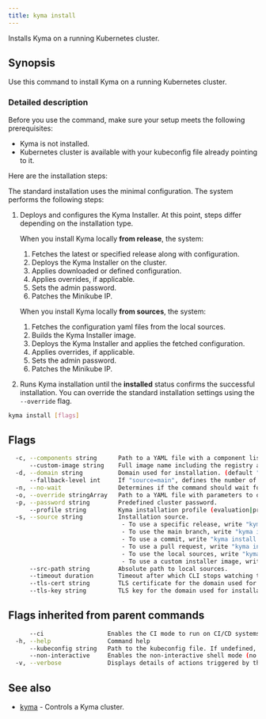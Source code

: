 ```yaml
---
title: kyma install
---
```


Installs Kyma on a running Kubernetes cluster.

## Synopsis

Use this command to install Kyma on a running Kubernetes cluster.

### Detailed description

Before you use the command, make sure your setup meets the following prerequisites:

* Kyma is not installed.
* Kubernetes cluster is available with your kubeconfig file already pointing to it.

Here are the installation steps:

The standard installation uses the minimal configuration. The system performs the following steps:

1. Deploys and configures the Kyma Installer. At this point, steps differ depending on the installation type.

   When you install Kyma locally **from release**, the system:

   1. Fetches the latest or specified release along with configuration.
   2. Deploys the Kyma Installer on the cluster.
   3. Applies downloaded or defined configuration.
   4. Applies overrides, if applicable.
   5. Sets the admin password.
   6. Patches the Minikube IP.

   When you install Kyma locally **from sources**, the system:

   1. Fetches the configuration yaml files from the local sources.
   2. Builds the Kyma Installer image.
   3. Deploys the Kyma Installer and applies the fetched configuration.
   4. Applies overrides, if applicable.
   5. Sets the admin password.
   6. Patches the Minikube IP.

2. Runs Kyma installation until the **installed** status confirms the successful installation. You can override the standard installation settings using the `--override` flag. 



```bash
kyma install [flags]
```

## Flags

```bash
  -c, --components string      Path to a YAML file with a component list to override.
      --custom-image string    Full image name including the registry and the tag. Required for installation from local sources to a remote cluster.
  -d, --domain string          Domain used for installation. (default "kyma.local")
      --fallback-level int     If "source=main", defines the number of commits from main branch taken into account if artifacts for newer commits do not exist yet (default 5)
  -n, --no-wait                Determines if the command should wait for Kyma installation to complete.
  -o, --override stringArray   Path to a YAML file with parameters to override.
  -p, --password string        Predefined cluster password.
      --profile string         Kyma installation profile (evaluation|production). If not specified, Kyma is installed with the default chart values.
  -s, --source string          Installation source.
                               	- To use a specific release, write "kyma install --source=1.15.1".
                               	- To use the main branch, write "kyma install --source=main".
                               	- To use a commit, write "kyma install --source=34edf09a".
                               	- To use a pull request, write "kyma install --source=PR-9486" (only works if '/resources' is modified).
                               	- To use the local sources, write "kyma install --source=local".
                               	- To use a custom installer image, write "kyma install --source=user/my-kyma-installer:v1.4.0".
      --src-path string        Absolute path to local sources.
      --timeout duration       Timeout after which CLI stops watching the installation progress. (default 1h0m0s)
      --tls-cert string        TLS certificate for the domain used for installation. The certificate must be a base64-encoded value.
      --tls-key string         TLS key for the domain used for installation. The key must be a base64-encoded value.
```

## Flags inherited from parent commands

```bash
      --ci                  Enables the CI mode to run on CI/CD systems. It avoids any user interaction (such as no dialog prompts) and ensures that logs are formatted properly in log files (such as no spinners for CLI steps).
  -h, --help                Command help
      --kubeconfig string   Path to the kubeconfig file. If undefined, Kyma CLI uses the KUBECONFIG environment variable, or falls back "/$HOME/.kube/config".
      --non-interactive     Enables the non-interactive shell mode (no colorized output, no spinner)
  -v, --verbose             Displays details of actions triggered by the command.
```

## See also

* [kyma](#kyma-kyma)	 - Controls a Kyma cluster.

